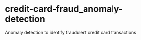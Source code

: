 # credit-card-fraud_anomaly-detection
Anomaly detection to identify fraudulent credit card transactions 
